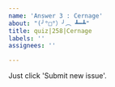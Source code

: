 ```yaml
---
name: 'Answer 3 : Cernage'
about: "(╯°□°）╯︵ ┻━┻"
title: quiz|258|Cernage
labels: ''
assignees: ''

---
```


Just click 'Submit new issue'.
